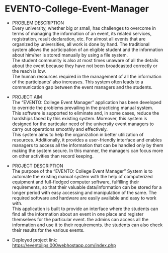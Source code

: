 # EVENTO-College-Event-Manager

- PROBLEM DESCRIPTION  
Every university, whether big or small, has challenges to overcome in terms 
of managing the information of an event, its related services, registration, 
result declaration, etc. For almost all events that are organized by 
universities, all work is done by hand. The traditional system allows the 
participation of an eligible student and the information about him/her is 
stored manually by using a file system.  
The student community is also at most times unaware of all the details about 
the event because they have not been broadcasted correctly or the reach is 
low.  
The human resources required in the management of all the information of 
the participants’ also increases. This system often leads to a communication gap 
between the event managers and the students.

- PROJECT AIM  
The “EVENTO: College Event Manager” application has been developed to 
override the problems prevailing in the practicing manual system. This 
software is supported to eliminate and, in some cases, reduce the hardships 
faced by this existing system. Moreover, this system is designed for the 
particular need of the university event managers to carry out operations 
smoothly and effectively.  
This system aims to help the organization in better utilization of resources. 
Additionally, it provides a user-friendly interface and enables managers to 
access all the information that can be handled only by them making the system 
secure. In this manner, the managers can focus more on other activities than 
record keeping.

- PROJECT DESCRIPTION  
The purpose of the “EVENTO: College Event Manager” System is to 
automate the existing manual system with the help of computerized equipment 
and full-fledged computer software, fulfilling their requirements, so that their 
valuable data/information can be stored for a longer period with easy accessing 
and manipulation of the same. The required software and hardware are easily 
available and easy to work with.  
This application is built to provide an interface where the students can find all 
the information about an event in one place and register themselves for the 
particular event. the admins can access all the information and use it to their 
requirements. the students can also check their results for the various events.

- Deployed project link:  
https://eventoiips.000webhostapp.com/index.php


